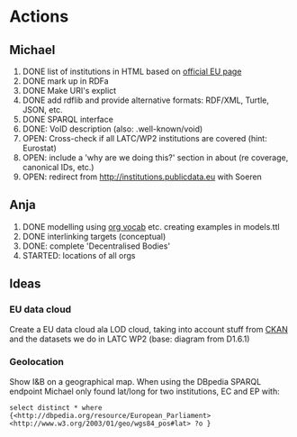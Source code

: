 # Actions

## Michael

 1. DONE list of institutions in HTML based on [official EU page](http://europa.eu/institutions/inst/index_en.htm)
 2. DONE mark up in RDFa
 3. DONE Make URI's explict
 4. DONE add rdflib and provide alternative formats: RDF/XML, Turtle, JSON, etc. 
 5. DONE SPARQL interface
 6. DONE: VoID description (also: .well-known/void)
 7. OPEN: Cross-check if all LATC/WP2 institutions are covered (hint: Eurostat)
 8. OPEN: include a  'why are we doing this?' section in about (re coverage, canonical IDs, etc.)
 9. OPEN: redirect from  http://institutions.publicdata.eu with Soeren

## Anja

 1. DONE modelling using [org vocab](http://www.epimorphics.com/public/vocabulary/org.html) etc. creating examples in models.ttl
 2. DONE interlinking targets (conceptual)
 3. DONE: complete 'Decentralised Bodies'
 4. STARTED: locations of all orgs

## Ideas

### EU data cloud

Create a EU data cloud ala LOD cloud, taking into account stuff from [CKAN](http://ckan.net/tag/europe) and the datasets we do in LATC WP2 (base: diagram from D1.6.1)

### Geolocation

Show I&B on a geographical map. When using the DBpedia SPARQL endpoint Michael only found lat/long for two institutions, EC and EP with:

	select distinct * where {<http://dbpedia.org/resource/European_Parliament> <http://www.w3.org/2003/01/geo/wgs84_pos#lat> ?o }